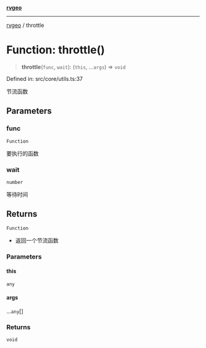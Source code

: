 [**rvgeo**](../README.md)

***

[rvgeo](../globals.md) / throttle

# Function: throttle()

> **throttle**(`func`, `wait`): (`this`, ...`args`) => `void`

Defined in: src/core/utils.ts:37

节流函数

## Parameters

### func

`Function`

要执行的函数

### wait

`number`

等待时间

## Returns

`Function`

- 返回一个节流函数

### Parameters

#### this

`any`

#### args

...`any`[]

### Returns

`void`
